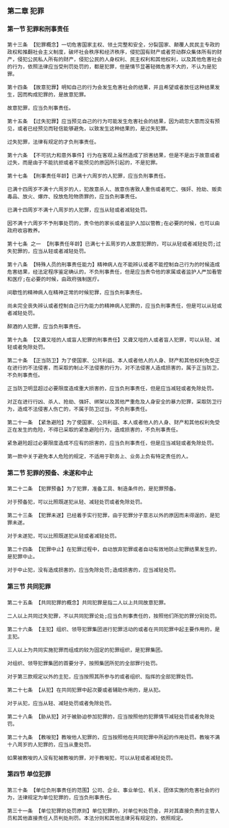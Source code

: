 ### 第二章 犯罪
    
#### 第一节 犯罪和刑事责任

    第十三条 【犯罪概念】一切危害国家主权、领土完整和安全，分裂国家、颠覆人民民主专政的政权和推翻社会主义制度，破坏社会秩序和经济秩序，侵犯国有财产或者劳动群众集体所有的财产，侵犯公民私人所有的财产，侵犯公民的人身权利、民主权利和其他权利，以及其他危害社会的行为，依照法律应当受刑罚处罚的，都是犯罪，但是情节显著轻微危害不大的，不认为是犯罪。
    
    第十四条 【故意犯罪】明知自己的行为会发生危害社会的结果，并且希望或者放任这种结果发生，因而构成犯罪的，是故意犯罪。
    
    故意犯罪，应当负刑事责任。
    
    第十五条 【过失犯罪】应当预见自己的行为可能发生危害社会的结果，因为疏忽大意而没有预见，或者已经预见而轻信能够避免，以致发生这种结果的，是过失犯罪。
    
    过失犯罪，法律有规定的才负刑事责任。
    
    第十六条 【不可抗力和意外事件】行为在客观上虽然造成了损害结果，但是不是出于故意或者过失，而是由于不能抗拒或者不能预见的原因所引起的，不是犯罪。
    
    第十七条 【刑事责任年龄】已满十六周岁的人犯罪，应当负刑事责任。
    
    已满十四周岁不满十六周岁的人，犯故意杀人、故意伤害致人重伤或者死亡、强奸、抢劫、贩卖毒品、放火、爆炸、投放危险物质罪的，应当负刑事责任。
    
    已满十四周岁不满十八周岁的人犯罪，应当从轻或者减轻处罚。
    
    因不满十六周岁不予刑事处罚的，责令他的家长或者监护人加以管教;在必要的时候，也可以由政府收容教养。
    
    第十七条 之一 【刑事责任年龄】已满七十五周岁的人故意犯罪的，可以从轻或者减轻处罚;过失犯罪的，应当从轻或者减轻处罚。
    
    第十八条 【特殊人员的刑事责任能力】精神病人在不能辨认或者不能控制自己行为的时候造成危害结果，经法定程序鉴定确认的，不负刑事责任，但是应当责令他的家属或者监护人严加看管和医疗;在必要的时候，由政府强制医疗。
    
    间歇性的精神病人在精神正常的时候犯罪，应当负刑事责任。
    
    尚未完全丧失辨认或者控制自己行为能力的精神病人犯罪的，应当负刑事责任，但是可以从轻或者减轻处罚。
    
    醉酒的人犯罪，应当负刑事责任。
    
    第十九条 【又聋又哑的人或盲人犯罪的刑事责任】又聋又哑的人或者盲人犯罪，可以从轻、减轻或者免除处罚。
    
    第二十条 【正当防卫】为了使国家、公共利益、本人或者他人的人身、财产和其他权利免受正在进行的不法侵害，而采取的制止不法侵害的行为，对不法侵害人造成损害的，属于正当防卫，不负刑事责任。
    
    正当防卫明显超过必要限度造成重大损害的，应当负刑事责任，但是应当减轻或者免除处罚。
    
    对正在进行行凶、杀人、抢劫、强奸、绑架以及其他严重危及人身安全的暴力犯罪，采取防卫行为，造成不法侵害人伤亡的，不属于防卫过当，不负刑事责任。
    
    第二十一条 【紧急避险】为了使国家、公共利益、本人或者他人的人身、财产和其他权利免受正在发生的危险，不得已采取的紧急避险行为，造成损害的，不负刑事责任。
    
    紧急避险超过必要限度造成不应有的损害的，应当负刑事责任，但是应当减轻或者免除处罚。
    
    第一款中关于避免本人危险的规定，不适用于职务上、业务上负有特定责任的人。
    
#### 第二节 犯罪的预备、未遂和中止
    
    第二十二条 【犯罪预备】为了犯罪，准备工具、制造条件的，是犯罪预备。
    
    对于预备犯，可以比照既遂犯从轻、减轻处罚或者免除处罚。
    
    第二十三条 【犯罪未遂】已经着手实行犯罪，由于犯罪分子意志以外的原因而未得逞的，是犯罪未遂。
    
    对于未遂犯，可以比照既遂犯从轻或者减轻处罚。
    
    第二十四条 【犯罪中止】在犯罪过程中，自动放弃犯罪或者自动有效地防止犯罪结果发生的，是犯罪中止。
    
    对于中止犯，没有造成损害的，应当免除处罚;造成损害的，应当减轻处罚。
    
#### 第三节 共同犯罪
    
    第二十五条 【共同犯罪的概念】共同犯罪是指二人以上共同故意犯罪。
    
    二人以上共同过失犯罪，不以共同犯罪论处;应当负刑事责任的，按照他们所犯的罪分别处罚。
    
    第二十六条 【主犯】组织、领导犯罪集团进行犯罪活动的或者在共同犯罪中起主要作用的，是主犯。
    
    三人以上为共同实施犯罪而组成的较为固定的犯罪组织，是犯罪集团。
    
    对组织、领导犯罪集团的首要分子，按照集团所犯的全部罪行处罚。
    
    对于第三款规定以外的主犯，应当按照其所参与的或者组织、指挥的全部犯罪处罚。
    
    第二十七条 【从犯】在共同犯罪中起次要或者辅助作用的，是从犯。
    
    对于从犯，应当从轻、减轻处罚或者免除处罚。
    
    第二十八条 【胁从犯】对于被胁迫参加犯罪的，应当按照他的犯罪情节减轻处罚或者免除处罚。
    
    第二十九条 【教唆犯】教唆他人犯罪的，应当按照他在共同犯罪中所起的作用处罚。教唆不满十八周岁的人犯罪的，应当从重处罚。
    
    如果被教唆的人没有犯被教唆的罪，对于教唆犯，可以从轻或者减轻处罚。
    
#### 第四节 单位犯罪
    
    第三十条 【单位负刑事责任的范围】公司、企业、事业单位、机关、团体实施的危害社会的行为，法律规定为单位犯罪的，应当负刑事责任。
    
    第三十一条 【单位犯罪的处罚原则】单位犯罪的，对单位判处罚金，并对其直接负责的主管人员和其他直接责任人员判处刑罚。本法分则和其他法律另有规定的，依照规定。
